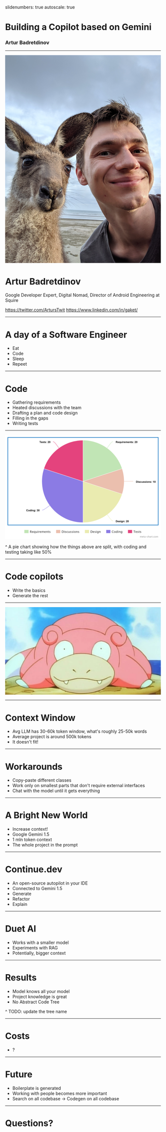 slidenumbers: true
autoscale: true

# Building a Copilot based on Gemini
### Artur Badretdinov

---

![left](img/Aussie.jpeg)

# Artur Badretdinov

Google Developer Expert,
Digital Nomad,
Director of Android Engineering at Squire

https://twitter.com/ArtursTwit
https://www.linkedin.com/in/gaket/

---

# A day of a Software Engineer

* Eat
* Code 
* Sleep
* Repeet

---

# Code

* Gathering requirements
* Heated discussions with the team
* Drafting a plan and code design
* Filling in the gaps
* Writing tests

---

![fit](img/time_distribution.png)

^ A pie chart showing how the things above are split, with coding and testing taking like 50%

---

# Code copilots

* Write the basics
* Generate the rest

---

![](img/not_so_fast.jpg)

---

# Context Window

* Avg LLM has 30-60k token window, what's roughly 25-50k words
* Average project is around 500k tokens
* It doesn't fit!

---

# Workarounds

* Copy-paste different classes
* Work only on smallest parts that don't require external interfaces
* Chat with the model until it gets everything

---

# A Bright New World

* Increase context!
* Google Gemini 1.5
* 1 mln token context
* The whole project in the prompt

---

# Continue.dev

* An open-source autopilot in your IDE
* Connected to Gemini 1.5
* Generate
* Refactor 
* Explain

---

# Duet AI

* Works with a smaller model
* Experiments with RAG
* Potentially, bigger context

---

# Results

* Model knows all your model
* Project knowledge is great
* No Abstract Code Tree

^ TODO: update the tree name

---

# Costs

* ?

---

# Future

* Boilerplate is generated
* Working with people becomes more important
* Search on all codebase -> Codegen on all codebase

---

# Questions?